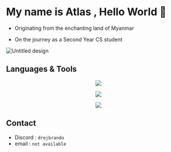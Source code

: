 # My name is Atlas , Hello World 👋

* Originating from the enchanting land of Myanmar

* On the journey as a Second Year CS student

![Untitled design](https://github.com/AtlasDonovan/AtlasDonovan/assets/94772414/3a35dd09-ea30-485c-88a8-cf6b2a412ff6)

## Languages & Tools
<p align="center">
  <a href="https://skillicons.dev">
    <img src="https://skillicons.dev/icons?i=c,java,go,lua,html,css,tailwind,js,vue,svelte,vite,py" />
  </a>
</p>
<p align="center">
  <a href="https://skillicons.dev">
    <img src="https://skillicons.dev/icons?i=git,github,idea,vscode,vim,electron,gradle" />
  </a>
</p>
<p align="center">
  <a href="https://skillicons.dev">
    <img src="https://skillicons.dev/icons?i=linux" />
  </a>
</p>

## Contact
* Discord : ```drejbrando```
* email : ```not available```
